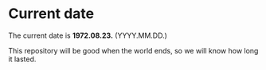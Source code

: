 # Current date

The current date is **1972.08.23.** (YYYY.MM.DD.)

This repository will be good when the world ends, so we will know how long it lasted.